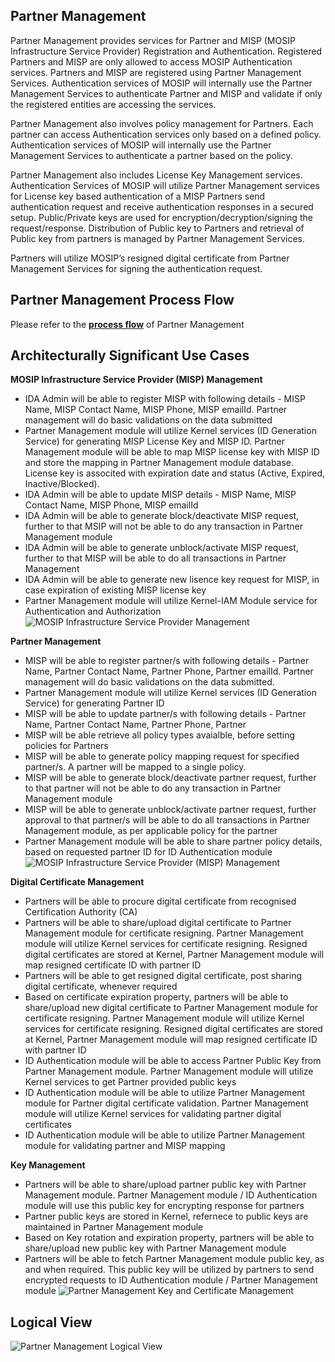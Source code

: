## Partner Management
Partner Management provides services for Partner and MISP (MOSIP Infrastructure Service Provider) Registration and Authentication. Registered Partners and MISP are only allowed to access MOSIP Authentication services. Partners and MISP are registered using Partner Management Services.  Authentication services of MOSIP will internally use the Partner Management Services to authenticate Partner and MISP and validate if only the registered entities are accessing the services.

Partner Management also involves policy management for Partners. Each partner can access Authentication services only based on a defined policy. Authentication services of MOSIP will internally use the Partner Management Services to authenticate a partner based on the policy.

Partner Management also includes License Key Management services. Authentication Services of MOSIP will utilize Partner Management services for License key based authentication of a MISP Partners send authentication request and receive authentication responses in a secured setup. Public/Private keys are used for encryption/decryption/signing the request/response. Distribution of Public key to Partners and retrieval of Public key from partners is managed by Partner Management Services. 

Partners will utilize MOSIP’s resigned digital certificate from Partner Management Services for signing the authentication request.

## Partner Management Process Flow
Please refer to the [**process flow**](Process-view#id-authentication) of Partner Management

## Architecturally Significant Use Cases
**MOSIP Infrastructure Service Provider (MISP) Management**
* IDA Admin will be able to register MISP with following details - MISP Name, MISP Contact Name, MISP Phone, MISP emailId. Partner management will do basic validations on the data submitted
* Partner Management module will utilize Kernel services (ID Generation Service) for generating MISP License Key and MISP ID. Partner Management module will be able to map MISP license key with MISP ID and store the mapping in Partner Management module database. License key is associted with expiration date and status (Active, Expired, Inactive/Blocked).
* IDA Admin will be able to update MISP details - MISP Name, MISP Contact Name, MISP Phone, MISP emailId
* IDA Admin will be able to generate block/deactivate MISP request, further to that MSIP will not be able to do any transaction in Partner Management module
* IDA Admin will be able to generate unblock/activate MISP request, further to that MISP will be able to do all transactions in Partner Management
* IDA Admin will be able to generate new lisence key request for MISP, in case expiration of existing MISP license key
* Partner Management module will utilize Kernel-IAM Module service for Authentication and Authorization
![MOSIP Infrastructure Service Provider Management](_images/arch_diagrams/PMMISPMgmt.png)

**Partner Management**
* MISP will be able to register partner/s with following details - Partner Name, Partner Contact Name, Partner Phone, Partner emailId. Partner management will do basic validations on the data submitted.
* Partner Management module will utilize Kernel services (ID Generation Service) for generating Partner ID
* MISP will be able to update partner/s with following details - Partner Name, Partner Contact Name, Partner Phone, Partner
* MISP will be able retrieve all policy types avaialble, before setting policies for Partners
* MISP will be able to generate policy mapping request for specified partner/s. A partner will be mapped to a single policy.
* MISP will be able to generate block/deactivate partner request, further to that partner will not be able to do any transaction in Partner Management module
* MISP will be able to generate unblock/activate partner request, further approval to that partner/s will be able to do all transactions in Partner Management module, as per applicable policy for the partner
* Partner Management module will be able to share partner policy details, based on requested partner ID for ID Authentication module
![MOSIP Infrastructure Service Provider (MISP) Management](_images/arch_diagrams/PMPartnerManagement.png)

**Digital Certificate Management**
* Partners will be able to procure digital certificate from recognised Certification Authority (CA)
* Partners will be able to share/upload digital certificate to Partner Management module for certificate resigning.
Partner Management module will utilize Kernel services for certificate resigning. Resigned digital certificates are stored at Kernel, Partner Management module will map resigned certificate ID with partner ID
* Partners will be able to get resigned digital certificate, post sharing digital certificate, whenever required
* Based on certificate expiration property, partners will be able to share/upload new digital certificate to Partner Management module for certificate resigning. Partner Management module will utilize Kernel services for certificate resigning. Resigned digital certificates are stored at Kernel, Partner Management module will map resigned certificate ID with partner ID
* ID Authentication module will be able to access Partner Public Key from Partner Management module. Partner Management module will utilize Kernel services to get Partner provided public keys
* ID Authentication module will be able to utilize Partner Management module for Partner digital certificate validation. Partner Management module will utilize Kernel services for validating partner digital certificates
* ID Authentication module will be able to utilize Partner Management module for validating partner and MISP mapping

**Key Management**
* Partners will be able to share/upload partner public key with Partner Management module. Partner Management module / ID Authentication module will use this public key for encrypting response for partners
* Partner public keys are stored in Kernel, refernece to public keys are maintained in Partner Management module
* Based on Key rotation and expiration property, partners will be able to share/upload new public key with Partner Management module
* Partners will be able to fetch Partner Management module public key, as and when required. This public key will be utilized by partners to send encrypted requests to ID Authentication module / Partner Management module 
![Partner Management Key and Certificate Management](_images/arch_diagrams/PMKeyCertificateMgmt.png)
## Logical View
![Partner Management Logical View](_images/arch_diagrams/PMLogicalDiagram.png)


